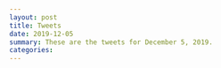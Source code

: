```yaml
---
layout: post
title: Tweets
date: 2019-12-05
summary: These are the tweets for December 5, 2019.
categories:
---
```


